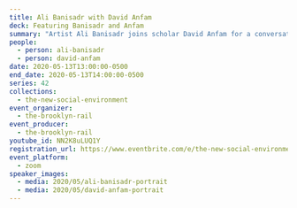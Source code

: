 ```yaml
---
title: Ali Banisadr with David Anfam
deck: Featuring Banisadr and Anfam
summary: "Artist Ali Banisadr joins scholar David Anfam for a conversation. "
people:
  - person: ali-banisadr
  - person: david-anfam
date: 2020-05-13T13:00:00-0500
end_date: 2020-05-13T14:00:00-0500
series: 42
collections:
  - the-new-social-environment
event_organizer:
  - the-brooklyn-rail
event_producer:
  - the-brooklyn-rail
youtube_id: NN2K8uLUQ1Y
registration_url: https://www.eventbrite.com/e/the-new-social-environment-42-ali-banisadr-tickets-104560940588#
event_platform:
  - zoom
speaker_images:
  - media: 2020/05/ali-banisadr-portrait
  - media: 2020/05/david-anfam-portrait
---
```

